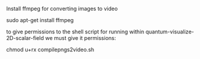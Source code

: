 

Install ffmpeg for converting images to video

sudo apt-get install ffmpeg

to give permissions to the shell script for running within quantum-visualize-2D-scalar-field we must give it permissions:

chmod u+rx compilepngs2video.sh
